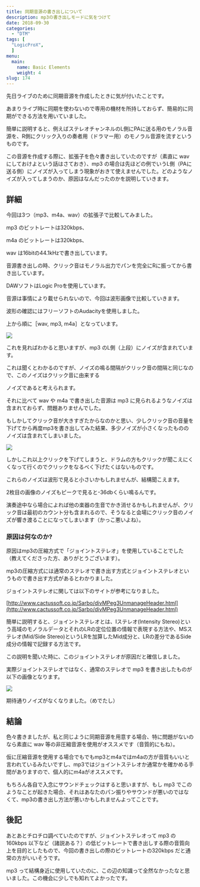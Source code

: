 ```yaml
---
title: 同期音源の書き出しについて
description: mp3の書き出しモードに気をつけて
date: 2018-09-30
categories:
  - "DTM"
tags: [
  "LogicProX",
  ]
menu:
  main:
    name: Basic Elements
    weight: 4
slug: 174
---
```


先日ライブのために同期音源を作成したときに気が付いたことです。

あまりライブ時に同期を使わないので専用の機材を所持しておらず、簡易的に同期ができる方法を用いていました。

簡単に説明すると、例えばステレオチャンネルのL側にPAに送る用のモノラル音源を、R側にクリック入りの奏者用（ドラマー用）のモノラル音源を流すというものです。

この音源を作成する際に、拡張子を色々書き出していたのですが（素直に wav にしておけよという話はさておき）、mp3 の場合は先ほどの例でいうL側（PAに送る側）にノイズが入ってしまう現象がおきて使えませんでした。どのようなノイズが入ってしまうのか、原因はなんだったのかを説明していきます。

## 詳細

今回は3つ（mp3、m4a、wav）の拡張子で比較してみました。

mp3 のビットレートは320kbps、

m4a のビットレートは320kbps、

wav は16bitの44.1kHzで書き出しています。

音源書き出しの時、クリック音はモノラル出力でパンを完全にRに振ってから書き出しています。

DAWソフトはLogic Proを使用しています。

音源は事情により載せられないので、今回は波形画像で比較していきます。

波形の確認にはフリーソフトのAudacityを使用しました。

上から順に［wav, mp3, m4a］となっています。

![](https://cdn-ak.f.st-hatena.com/images/fotolife/K/Kanoe/20180930/20180930040740.png)

これを見ればわかると思いますが、mp3 のL側（上段）にノイズが含まれています。

これは聞くとわかるのですが、ノイズの鳴る間隔がクリック音の間隔と同じなので、このノイズはクリック音に由来する

ノイズであると考えられます。

それに比べて wav や m4a で書き出した音源は mp3 に見られるようなノイズは含まれておらず、問題ありませんでした。

もしかしてクリック音が大きすぎたからなのかと思い、少しクリック音の音量を下げてから再度mp3を書き出してみた結果、多少ノイズが小さくなったもののノイズは含まれてしまいました。

![](https://cdn-ak.f.st-hatena.com/images/fotolife/K/Kanoe/20180930/20180930041617.png)

しかしこれ以上クリックを下げてしまうと、ドラムの方もクリックが聞こえにくくなって行くのでクリックをなるべく下げたくはないものです。

これらのノイズは波形で見ると小さいかもしれませんが、結構聞こえます。

2枚目の画像のノイズもピークで見ると-36dbくらい鳴るんです。

演奏途中なら場合によれば他の楽器の生音でかき消せるかもしれませんが、クリック音は最初のカウント分も含まれるので、そうなると会場にクリック音のノイズが響き渡ることになってしまいます（かっこ悪いよね）。

### 原因は何なのか?

原因はmp3の圧縮方式で「ジョイントステレオ」を使用していることでした（教えてくださった方、ありがとうございます）。

mp3の圧縮方式には通常のステレオで書き出す方式とジョイントステレオというもので書き出す方式があるとわかりました。

ジョイントステレオに関しては以下のサイトが参考になりました。

[http://www.cactussoft.co.jp/Sarbo/divMPeg3UnmanageHeader.html](http://www.cactussoft.co.jp/Sarbo/divMPeg3UnmanageHeader.html)

簡単に説明すると、ジョイントステレオとは、Iステレオ(Intensity Stereo)という高域のモノラルデータとそれのLRの定位位置の情報で表現する方法や、MSステレオ(Mid/Side Stereo)というLRを加算したMid成分と、LRの差分であるSide成分の情報で記録する方法です。

この説明を聞いた時に、このジョイントステレオが原因だと確信しました。

実際ジョイントステレオではなく、通常のステレオで mp3 を書き出したものが以下の画像となります。

![](https://cdn-ak.f.st-hatena.com/images/fotolife/K/Kanoe/20180930/20180930151102.png)

期待通りノイズがなくなりました。（めでたし）

## 結論

色々書きましたが、私と同じように同期音源を用意する場合、特に問題がないのなら素直に wav 等の非圧縮音源を使用がオススメです（音質的にもね）。

仮に圧縮音源を使用する場合でもでもmp3とm4aではm4aの方が音質もいいと言われているみたいですし、mp3ではジョイントステレオか通常かを確かめる手間がありますので、個人的にm4aがオススメです。

もちろん各自で入念にサウンドチェックはすると思いますが、もし mp3 でこのようなことが起きた場合、それはあなたのパン振りやサウンドが悪いのではなくて、mp3の書き出し方法が悪いかもしれませんよってことです。

## 後記

あとあとチロチロ調べていたのですが、ジョイントステレオって mp3 の160kbps 以下など（諸説ある？）の低ビットレートで書き出しする際の音質向上を目的としたもので、今回の書き出しの際のビットレートの320kbps だと通常の方がいいそうです。

mp3 って結構身近に使用していたのに、この辺の知識って全然なかったなと思いました。この機会に少しでも知れてよかったです。